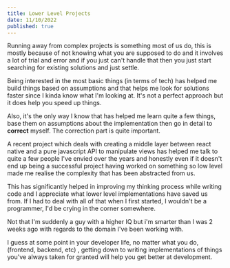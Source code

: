 ```yaml
---
title: Lower Level Projects
date: 11/10/2022
published: true
---
```


Running away from complex projects is something most of us do, this is mostly because of not knowing what you are supposed to do and it involves a lot
of trial and error and if you just can't handle that then you just start searching for existing solutions and just settle.

Being interested in the most basic things (in terms of tech) has helped me build things based on assumptions and that helps me look for solutions
faster since I kinda know what I'm looking at. It's not a perfect approach but it does help you speed up things.

Also, it's the only way I know that has helped me learn quite a few things, base them on assumptions about the implementation then go in detail to
**correct** myself. The correction part is quite important.

A recent project which deals with creating a middle layer between react native and a pure javascript API to manipulate views has helped me talk to
quite a few people I've envied over the years and honestly even if it doesn't end up being a successful project having worked on something so low
level made me realise the complexity that has been abstracted from us.

This has significantly helped in improving my thinking process while writing code and I appreciate what lower level implementations have saved us
from. If I had to deal with all of that when I first started, I wouldn't be a programmer, I'd be crying in the corner somewhere.

Not that I'm suddenly a guy with a higher IQ but i'm smarter than I was 2 weeks ago with regards to the domain I've been working with.

I guess at some point in your developer life, no matter what you do, (frontend, backend, etc) , getting down to writing implementations of things
you've always taken for granted will help you get better at development.
